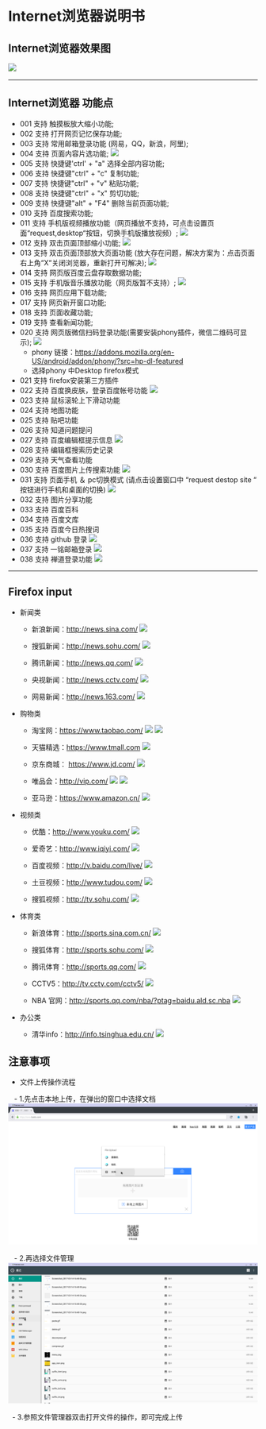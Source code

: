# Internet浏览器说明书

## Internet浏览器效果图
![](../pic/soft/Browser_home.png)   

***
## Internet浏览器 功能点
  - 001 支持 触摸板放大缩小功能;
  - 002 支持 打开网页记忆保存功能;
  - 003 支持 常用邮箱登录功能 (网易，QQ，新浪，阿里);
  - 004 支持 页面内容片选功能;
    ![](../pic/soft/tmp_23353-browser_ctrl_c1080532103.png)
  - 005 支持 快捷键'ctrl' + "a"  选择全部内容功能;
  - 006 支持 快捷键"ctrl" + "c"  复制功能;
  - 007 支持 快捷键"ctrl" + "v"  粘贴功能;
  - 008 支持 快捷键"ctrl" + "x"  剪切功能;
  - 009 支持 快捷键"alt" + "F4"  删除当前页面功能;
  - 010 支持 百度搜索功能;
  - 011 支持 手机版视频播放功能（网页播放不支持，可点击设置页面“request,desktop“按钮，切换手机版播放视频）;
    ![](../pic/soft/tmp_5306-browser_video1321882098.png)
  - 012 支持 双击页面顶部缩小功能;
    ![](../pic/soft/tmp_15694-browser_page_narrow-1696442630.png)
  - 013 支持 双击页面顶部放大页面功能 (放大存在问题，解决方案为：点击页面右上角“X“关闭浏览器，重新打开可解决);
    ![](../pic/soft/tmp_2151-browser_big-837121916.png)
  - 014 支持 网页版百度云盘存取数据功能;
  - 015 支持 手机版音乐播放功能（网页版暂不支持）;
    ![](../pic/soft/tmp_15914-browser_music1321882098.png)
  - 016 支持 网页应用下载功能;
  - 017 支持 网页新开窗口功能;
  - 018 支持 页面收藏功能;
  - 019 支持 查看新闻功能;
  - 020 支持 网页版微信扫码登录功能(需要安装phony插件，微信二维码可显示);
    ![](../pic/soft/tmp_3399-Screenshot_2017-03-07-16-53-57259291853.png)
     - phony 链接：https://addons.mozilla.org/en-US/android/addon/phony/?src=hp-dl-featured
     - 选择phony 中Desktop firefox模式
  - 021 支持 firefox安装第三方插件
  - 022 支持 百度换皮肤，登录百度帐号功能
    ![](../pic/soft/tmp_10669-browser_skin1321882098.png)
  - 023 支持 鼠标滚轮上下滑动功能
  - 024 支持 地图功能
  - 025 支持 贴吧功能
  - 026 支持 知道问题提问
  - 027 支持 百度编辑框提示信息
    ![](../pic/soft/tmp_15694-browsre_search_history11-1068102515.png)
  - 028 支持 编辑框搜索历史记录
  - 029 支持 天气查看功能
  - 030 支持 百度图片上传搜索功能
    ![](../pic/soft/tmp_23353-browser_image-934241301.png)
  - 031 支持 页面手机 ＆ pc切换模式 (请点击设置窗口中 “request destop site “ 按钮进行手机和桌面的切换)
    ![](../pic/soft/tmp_503-browser_phone_pc-837121916.png)
  - 032 支持 图片分享功能
  - 033 支持 百度百科
  - 034 支持 百度文库
  - 035 支持 百度今日热搜词
  - 036 支持 github 登录
    ![](../pic/soft/tmp_15694-browser_github1-352755821.png)
  - 037 支持 一铭邮箱登录
    ![](../pic/soft/tmp_15694-Browser_mail_emindsoft-57095784.png)
  - 038 支持 禅道登录功能
    ![](../pic/soft/tmp_15694-browser_chandao1-994875569.png)   
    
***
## Firefox input

  - 新闻类
  
     - 新浪新闻：http://news.sina.com/
     ![](../pic/soft/s%E6%96%B0%E6%B5%AAnew.png)   
     
     - 搜狐新闻：http://news.sohu.com/
     ![](../pic/soft/s%E6%90%9C%E7%8B%90%E6%96%B0%E9%97%BB.png)   
     
     - 腾讯新闻：http://news.qq.com/
     ![](../pic/soft/s%E8%85%BE%E8%AE%AF%E6%96%B0%E9%97%BB.png)   
     
     - 央视新闻：http://news.cctv.com/
     ![](../pic/soft/CCTV%E5%AE%98%E7%BD%91.png)   
     
     - 网易新闻：http://news.163.com/
     ![](../pic/soft/%E7%BD%91%E6%98%93%E6%96%B0%E9%97%BB.png)   
     
  - 购物类
     
     - 淘宝网：https://www.taobao.com/
     ![](../pic/soft/%E6%B7%98%E5%AE%9D.png)
     ![](../pic/soft/%E6%B7%98%E5%AE%9D%E6%94%AF%E4%BB%98.png)   
     
     - 天猫精选：https://www.tmall.com
     ![](../pic/soft/%E5%A4%A9%E7%8C%AB.png)   
     
     - 京东商城： https://www.jd.com/
     ![](../pic/soft/s%E4%BA%AC%E4%B8%9C.png)   
     
     - 唯品会：http://vip.com/
     ![](../pic/soft/s%E4%B8%BA%E5%93%81%E4%BC%9A.png)
     ![](../pic/soft/%E4%B8%BA%E5%93%81%E4%BC%9A%E6%B3%A8%E5%86%8C.png)   
     
     - 亚马逊：https://www.amazon.cn/
     ![](../pic/soft/%E4%BA%9A%E9%A9%AC%E9%80%8A.png)   
     
  - 视频类
 
     - 优酷：http://www.youku.com/
     ![]( ../pic/soft/s%E4%BC%98%E9%85%B7.png)   
     
     - 爱奇艺：http://www.iqiyi.com/
     ![](../pic/soft/s%E7%88%B1%E5%A5%87%E8%89%BA.png)   
     
     - 百度视频：http://v.baidu.com/live/
     ![](../pic/soft/s%E7%99%BE%E5%BA%A6%E8%A7%86%E9%A2%91.png)   
     
     - 土豆视频：http://www.tudou.com/
     ![]( ../pic/soft/%E5%9C%9F%E8%B1%86.png)   
     
     - 搜狐视频：http://tv.sohu.com/
     ![](../pic/soft/s%E6%90%9C%E7%8B%90%E8%A7%86%E9%A2%91.png)   
     
  - 体育类

     - 新浪体育：http://sports.sina.com.cn/
     ![](../pic/soft/s%E6%96%B0%E6%B5%AA%E4%BD%93%E8%82%B2.png)   
     
     - 搜狐体育：http://sports.sohu.com/
     ![](../pic/soft/s%E6%90%9C%E7%8B%90%E4%BD%93%E8%82%B2.png)   
     
     - 腾讯体育：http://sports.qq.com/
     ![](../pic/soft/s%E8%85%BE%E8%AE%AF%E4%BD%93%E8%82%B2.png)   
     
     - CCTV5：http://tv.cctv.com/cctv5/
     ![](../pic/soft/cctv5.png)   
     
     - NBA 官网：http://sports.qq.com/nba/?ptag=baidu.ald.sc.nba
     ![](../pic/soft/NBA.png)   
     
  - 办公类

     - 清华info：http://info.tsinghua.edu.cn/
     ![](../pic/soft/%E6%B8%85%E5%8D%8Einfo.png)
     
## 注意事项

   - 文件上传操作流程    
   
    - 1.先点击本地上传，在弹出的窗口中选择文档
    ![](../pic/soft/upload_seleteDoc.png)
       
    - 2.再选择文件管理
    ![](../pic/soft/upload_filemanager.png)
       
    - 3.参照文件管理器双击打开文件的操作，即可完成上传

